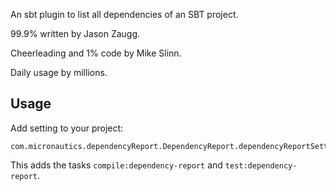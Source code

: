 An sbt plugin to list all dependencies of an SBT project.

99.9% written by Jason Zaugg.

Cheerleading and 1% code by Mike Slinn.

Daily usage by millions.

## Usage

Add setting to your project:

    com.micronautics.dependencyReport.DependencyReport.dependencyReportSettings

This adds the tasks `compile:dependency-report` and `test:dependency-report`.